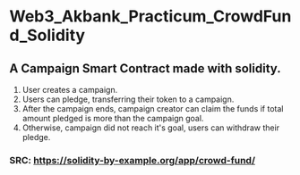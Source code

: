# Web3_Akbank_Practicum_CrowdFund_Solidity

## A Campaign Smart Contract made with solidity.

1. User creates a campaign.
2. Users can pledge, transferring their token to a campaign.
3. After the campaign ends, campaign creator can claim the funds if total amount pledged is more than the campaign goal.
4. Otherwise, campaign did not reach it's goal, users can withdraw their pledge.

### SRC: https://solidity-by-example.org/app/crowd-fund/
